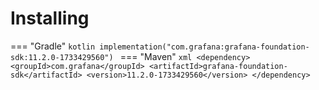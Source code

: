 # Installing

=== "Gradle"
    ```kotlin
    implementation("com.grafana:grafana-foundation-sdk:11.2.0-1733429560")
    ```
=== "Maven"
    ```xml
    <dependency>
        <groupId>com.grafana</groupId>
        <artifactId>grafana-foundation-sdk</artifactId>
        <version>11.2.0-1733429560</version>
    </dependency>
    ```
